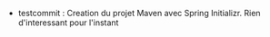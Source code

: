 - testcommit :
    Creation du projet Maven avec Spring Initializr. Rien d'interessant pour l'instant

